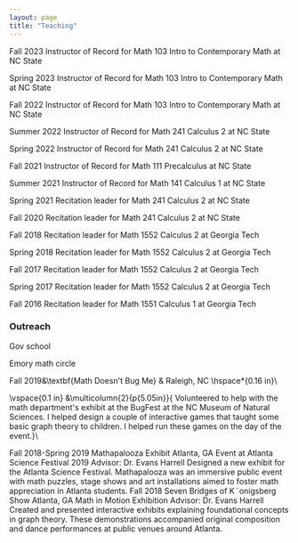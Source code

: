 ```yaml
---
layout: page
title: "Teaching"
---
```

 Fall 2023 Instructor of Record  for Math 103 Intro to Contemporary Math at NC State

Spring 2023 Instructor of Record  for Math 103 Intro to Contemporary Math at NC State

Fall 2022 Instructor of Record  for Math 103 Intro to Contemporary Math at NC State

Summer 2022 Instructor of Record  for Math 241 Calculus 2 at NC State

Spring 2022 Instructor of Record  for Math 241 Calculus 2 at NC State

Fall 2021 Instructor of Record  for Math 111 Precalculus at NC State

Summer 2021 Instructor of Record  for Math 141 Calculus 1 at NC State

Spring 2021 Recitation leader for Math 241 Calculus 2 at NC State

Fall 2020 Recitation leader for Math 241 Calculus 2 at NC State

Fall 2018 Recitation leader for Math 1552 Calculus 2 at Georgia Tech

Spring 2018 Recitation leader for Math 1552 Calculus 2 at Georgia Tech

Fall 2017 Recitation leader for Math 1552 Calculus 2 at Georgia Tech

Spring 2017 Recitation leader for Math 1552 Calculus 2 at Georgia Tech

Fall 2016 Recitation leader for Math 1551 Calculus 1 at Georgia Tech




### Outreach
Gov school

Emory math circle

 Fall 2019&\textbf{Math Doesn't Bug Me} & Raleigh, NC \hspace*{0.16 in}\\

  \vspace{0.1 in}
    &\multicolumn{2}{p{5.05in}}{ Volunteered to help with the math department's exhibit at the  BugFest at the NC Museum of Natural Sciences. I helped design a couple of interactive games that taught some basic graph theory to children. I helped run these games on the day of the event.}\\
    
Fall 2018-Spring 2019 Mathapalooza Exhibit Atlanta, GA
Event at Atlanta Science Festival 2019
Advisor: Dr. Evans Harrell
Designed a new exhibit for the Atlanta Science Festival. Mathapalooza was an
immersive public event with math puzzles, stage shows and art installations aimed
to foster math appreciation in Atlanta students.
Fall 2018 Seven Bridges of K¨onigsberg Show Atlanta, GA
Math in Motion Exhibition
Advisor: Dr. Evans Harrell
Created and presented interactive exhibits explaining foundational concepts in graph
theory. These demonstrations accompanied original composition and dance performances at public venues around Atlanta.
